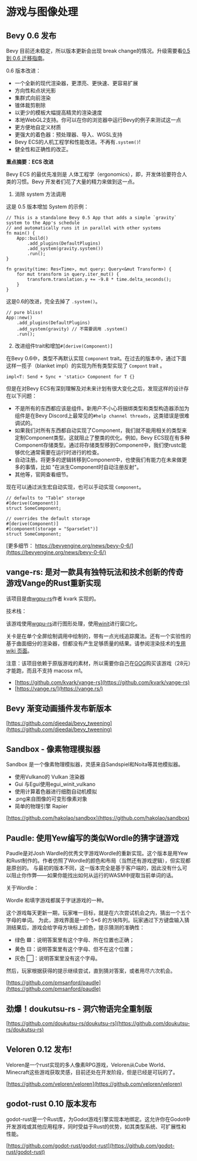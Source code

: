 # 游戏与图像处理


## Bevy 0.6 发布

Bevy 目前还未稳定，所以版本更新会出现 break change的情况。升级需要看[0.5 到 0.6 迁移指南](https://bevyengine.org/learn/book/migration-guides/0.5-0.6/)。

0.6 版本改进：

- 一个全新的现代渲染器，更漂亮、更快速、更容易扩展
- 方向性和点状光影
- 集群式向前渲染
- 锥体裁剪剔除
- 以更少的模板大幅提高精灵的渲染速度
- 本地WebGL2支持。你可以在你的浏览器中运行Bevy的例子来测试这一点
- 更方便地自定义材质
- 更强大的着色器：预处理器、导入、WGSL支持
- Bevy ECS的人机工程学和性能改进。不再有`.system()`!
- 健全性和正确性的改正。

**重点摘要：ECS 改进**

Bevy ECS 的最优先准则是 人体工程学（ergonomics），即，开发体验要符合人类的习惯。Bevy 开发者们花了大量的精力来做到这一点。

1. 消除 system 方法调用

这是 0.5 版本增加 System 的示例：

```rust,ignore
// This is a standalone Bevy 0.5 App that adds a simple `gravity` system to the App's schedule
// and automatically runs it in parallel with other systems
fn main() {
    App::build()
        .add_plugins(DefaultPlugins)
        .add_system(gravity.system())
        .run();
}

fn gravity(time: Res<Time>, mut query: Query<&mut Transform>) {
    for mut transform in query.iter_mut() {
        transform.translation.y += -9.8 * time.delta_seconds();
    }
}
```

这是0.6的改进，完全去掉了 `.system()`。

```rust,ignore
// pure bliss!
App::new()
    .add_plugins(DefaultPlugins)
    .add_system(gravity) // 不需要调用 .system()
    .run();
```

2. 改进组件trait和增加`#[derive(Component)]`

在Bevy 0.6中，类型不再默认实现 `Component` trait。在过去的版本中，通过下面这样一揽子（blanket impl）的实现为所有类型实现了 `Compont` trait 。

```rust,ignore
impl<T: Send + Sync + 'static> Component for T {}
```

但是在对Bevy ECS有深刻理解及对未来计划有很大变化之后，发现这样的设计存在以下问题：

- 不是所有的东西都应该是组件。新用户不小心将捆绑类型和类型构造器添加为组件是在Bevy Discord上最常见的`#help channel threads`，这类错误是很难调试的。
- 如果我们对所有东西都自动实现了Component，我们就不能用相关的类型来定制Component类型。这就阻止了整类的优化。例如，Bevy ECS现在有多种Component存储类型。通过将存储类型移到Component中，我们使rustc能够优化通常需要在运行时进行的检查。
- 自动注册。将更多的逻辑转移到Component中，也使我们有能力在未来做更多的事情，比如 "在派生Component时自动注册反射"。
- 其他等，官网查看细节。

现在可以通过派生宏自动实现，也可以手动实现 `Component`。

```rust,ignore
// defaults to "Table" storage
#[derive(Component)]
struct SomeComponent;

// overrides the default storage
#[derive(Component)]
#[component(storage = "SparseSet")]
struct SomeComponent;
```

[更多细节： https://bevyengine.org/news/bevy-0-6/](https://bevyengine.org/news/bevy-0-6/)



## vange-rs: 是对一款具有独特玩法和技术创新的传奇游戏Vange的Rust重新实现

该项目是由[wgpu-rs](https://github.com/gfx-rs/wgpu-rs)作者 kvark 实现的。

技术栈：

该游戏使用[wgpu-rs](https://github.com/gfx-rs/wgpu-rs)进行图形处理，使用[winit](https://github.com/tomaka/winit)进行窗口化。

关卡是在单个全屏绘制调用中绘制的，带有一点光线追踪魔法。还有一个实验性的基于曲面细分的渲染器，但都没有产生足够质量的结果。请参阅渲染技术的[专用 wiki 页面](https://github.com/kvark/vange-rs/wiki/Rendering-Techniques)。

注意：该项目依赖于原版游戏的素材，所以需要你自己在[GOG](https://www.gog.com/game/vangers)购买该游戏（28元）才能跑，而且不支持 macosx m1。

- [https://github.com/kvark/vange-rs](https://github.com/kvark/vange-rs)
- [https://vange.rs/](https://vange.rs/)

## Bevy 渐变动画插件发布新版本

[https://github.com/djeedai/bevy_tweening](https://github.com/djeedai/bevy_tweening)

## Sandbox - 像素物理模拟器

Sandbox 是一个像素物理模拟器，灵感来自Sandspiel和Noita等其他模拟器。

- 使用Vulkano的 Vulkan 渲染器
- Gui 与Egui使用egui_winit_vulkano
- 使用计算着色器进行细胞自动机模拟
- .png来自图像的可变形像素对象
- 简单的物理引擎 Rapier

[https://github.com/hakolao/sandbox](https://github.com/hakolao/sandbox)

## Paudle: 使用Yew编写的类似Wordle的猜字谜游戏

Paudle是对Josh Wardle的优秀文字游戏Wordle的重新实现。这个版本是用Yew和Rust制作的。作者仿照了Wordle的颜色和布局（当然还有游戏逻辑），但实现都是原创的。 与最初的版本不同，这一版本完全是基于客户端的，因此没有什么可以阻止你作弊——如果你能找出如何从运行的WASM中提取当前单词的话。

关于Wordle：

Wordle 和填字游戏都属于字谜游戏的一种。

这个游戏每天更新一期，玩家唯一目标，就是在六次尝试机会之内，猜出一个五个字母的单词。 为此，游戏界面是一个 5×6 的方块阵列。玩家通过下方键盘输入猜测结果后，游戏会给字母方块标上颜色，提示猜测的准确性：

- 绿色 🟩：说明答案里有这个字母、所在位置也正确；
- 黄色 🟨：说明答案里有这个字母、但不在这个位置；
- 灰色 ⬜️：说明答案里没有这个字母。

然后，玩家根据获得的提示继续尝试，直到猜对答案，或者用尽六次机会。

[https://github.com/pmsanford/paudle](https://github.com/pmsanford/paudle)

## 劲爆！doukutsu-rs - 洞穴物语完全重制版

[https://github.com/doukutsu-rs/doukutsu-rs](https://github.com/doukutsu-rs/doukutsu-rs)

## Veloren 0.12 发布!

Veloren是一个rust实现的多人像素RPG游戏，Veloren从Cube World、Minecraft这些游戏获取灵感，目前还处在开发阶段，但是已经是可玩的了。

[https://github.com/veloren/veloren](https://github.com/veloren/veloren)

## godot-rust 0.10 版本发布

godot-rust是一个Rust库，为Godot游戏引擎实现本地绑定。这允许你在Godot中开发游戏或其他应用程序，同时受益于Rust的优势，如其类型系统、可扩展性和性能。

[https://github.com/godot-rust/godot-rust](https://github.com/godot-rust/godot-rust)